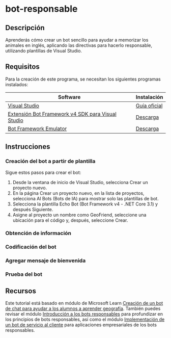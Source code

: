 # bot-responsable
## Descripción 
Aprenderás cómo crear un bot sencillo para ayudar a memorizar los animales en inglés, aplicando las directivas para hacerlo responsable, utilizando plantillas de Visual Studio.

## Requisitos
Para la creación de este programa, se necesitan los siguientes programas instalados:

| Software | Instalación |
|----------|-------------|
| [Visual Studio](https://visualstudio.microsoft.com/?msclkid=9889c110c0e311ecb9230ebff5fdf967) | [Guía oficial](https://docs.microsoft.com/es-ES/visualstudio/install/install-visual-studio?view=vs-2022&preserve-view=true&viewFallbackFrom=vs-2019%3Fazure-portal%3Dtrue) |
| [Extensión Bot Framework v4 SDK para Visual Studio](https://github.com/microsoft/botbuilder-samples) | [Descarga](https://marketplace.visualstudio.com/items?itemName=BotBuilder.botbuilderv4&msclkid=e666a6cdc0e011ec8926f378a30d3470) |
| [Bot Framework Emulator](https://github.com/Microsoft/BotFramework-Emulator?msclkid=4afe4ff3c0e311ec8e8097bc4cd88e59) | [Descarga](https://aka.ms/abs/build/emulatordownload) |

## Instrucciones
### Creación del bot a partir de plantilla
Sigue estos pasos para crear el bot:

1. Desde la ventana de inicio de Visual Studio, selecciona Crear un proyecto nuevo.
2. En la página Crear un proyecto nuevo, en la lista de proyectos, selecciona AI Bots (Bots de IA) para mostrar solo las plantillas de bot.
3. Selecciona la plantilla Echo Bot (Bot Framework v4 - .NET Core 3.1) y después Siguiente.
4. Asigne al proyecto un nombre como GeoFriend, seleccione una ubicación para el código y, después, seleccione Crear.

### Obtención de información


### Codificación del bot


### Agregar mensaje de bienvenida

### Prueba del bot


## Recursos
Este tutorial está basado en módulo de Microsoft Learn [Creación de un bot de chat para ayudar a los alumnos a aprender geografía](https://docs.microsoft.com/es-mx/learn/modules/responsible-bots/). También puedes revisar el módulo [Introducción a los bots responsables](https://docs.microsoft.com/es-mx/learn/modules/responsible-bots-introduction/) para profundizar en los principios de bots responsables, así como el módulo [Implementación de un bot de servicio al cliente](https://docs.microsoft.com/es-mx/learn/modules/deploy-responsible-bot/) para aplicaciones empresariales de los bots responsables.
